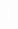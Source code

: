 <!DOCTYPE html>
<html>

<head>
  <title>Змейка</title>
  <style>
    html,
    body {
      height: 100%;
      margin: 0;
    }

    /*Задаём глобальные параметры*/
    body {
      background: black;
      display: flex;
      align-items: center;
      justify-content: center;
    }

    /*Делаем границу вокруг игрового поля*/
    canvas {
      border: 1px solid white;
    }
  </style>
</head>

<body>
  <!-- Рисуем игровое поле -->
  <canvas width="400" height="400" id="game"></canvas>
  <!-- Сам скрипт с игрой -->
  <script>
    // Поле, на котором всё будет происходить, — тоже как бы переменная
    var canvas = document.getElementById('game');
    // Классическая змейка — двухмерная, сделаем такую же
    var context = canvas.getContext('2d');
    // Размер одной клеточки на поле — 16 пикселей
    var grid = 16;
    // Служебная переменная, которая отвечает за скорость змейки
    var count = 0;
    // А вот и сама змейка
    var snake = {
      // Начальные координаты
      x: 160,
      y: 160,
      // Скорость змейки — в каждом новом кадре змейка смещается по оси Х или У. На старте будет двигаться горизонтально, поэтому скорость по игреку равна нулю.
      dx: grid,
      dy: 0,
      // Тащим за собой хвост, который пока пустой
      cells: [],
      // Стартовая длина змейки — 4 клеточки
      maxCells: 4
    };
    // А это — еда. Представим, что это красные яблоки.
    var apple = {
      // Начальные координаты яблока
      x: 320,
      y: 320
    };
    // Делаем генератор случайных чисел в заданном диапазоне
    function getRandomInt(min, max) {
      return Math.floor(Math.random() * (max - min)) + min;
    }
    // Игровой цикл — основной процесс, внутри которого будет всё происходить
    function loop() {
      // Хитрая функция, которая замедляет скорость игры с 60 кадров в секунду до 15 (60/15 = 4)
      requestAnimationFrame(loop);
      // Игровой код выполнится только один раз из четырёх, в этом и суть замедления кадров, а пока переменная count меньше четырёх, код выполняться не будет
      if (++count < 4) {
        return;
      }
      // Обнуляем переменную скорости
      count = 0;
      // Очищаем игровое поле
      context.clearRect(0, 0, canvas.width, canvas.height);
      // Двигаем змейку с нужной скоростью
      snake.x += snake.dx;
      snake.y += snake.dy;
      // Если змейка достигла края поля по горизонтали — продолжаем её движение с противоположной строны
      if (snake.x < 0) {
        snake.x = canvas.width - grid;
      }
      else if (snake.x >= canvas.width) {
        snake.x = 0;
      }
      // Делаем то же самое для движения по вертикали
      if (snake.y < 0) {
        snake.y = canvas.height - grid;
      }
      else if (snake.y >= canvas.height) {
        snake.y = 0;
      }
      // Продолжаем двигаться в выбранном направлении. Голова всегда впереди, поэтому добавляем её координаты в начало массива, который отвечает за всю змейку
      snake.cells.unshift({ x: snake.x, y: snake.y });
      // Сразу после этого удаляем последний элемент из массива змейки, потому что она движется и постоянно освобождает клетки после себя
      if (snake.cells.length > snake.maxCells) {
        snake.cells.pop();
      }
      // Рисуем еду — красное яблоко
      context.fillStyle = 'red';
      context.fillRect(apple.x, apple.y, grid - 1, grid - 1);
      // Одно движение змейки — один новый нарисованный квадратик 
      context.fillStyle = 'green';
      // Обрабатываем каждый элемент змейки
      snake.cells.forEach(function (cell, index) {
        // Чтобы создать эффект клеточек, делаем зелёные квадратики меньше на один пиксель, чтобы вокруг них образовалась чёрная граница
        context.fillRect(cell.x, cell.y, grid - 1, grid - 1);
        // Если змейка добралась до яблока...
        if (cell.x === apple.x && cell.y === apple.y) {
          // увеличиваем длину змейки
          snake.maxCells++;
          // Рисуем новое яблочко
          // Помним, что размер холста у нас 400x400, при этом он разбит на ячейки — 25 в каждую сторону
          apple.x = getRandomInt(0, 25) * grid;
          apple.y = getRandomInt(0, 25) * grid;
        }
        // Проверяем, не столкнулась ли змея сама с собой
        // Для этого перебираем весь массив и смотрим, есть ли у нас в массиве змейки две клетки с одинаковыми координатами 
        for (var i = index + 1; i < snake.cells.length; i++) {
          // Если такие клетки есть — начинаем игру заново
          if (cell.x === snake.cells[i].x && cell.y === snake.cells[i].y) {
            // Задаём стартовые параметры основным переменным
            snake.x = 160;
            snake.y = 160;
            snake.cells = [];
            snake.maxCells = 4;
            snake.dx = grid;
            snake.dy = 0;
            // Ставим яблочко в случайное место
            apple.x = getRandomInt(0, 25) * grid;
            apple.y = getRandomInt(0, 25) * grid;
          }
        }
      });
    }
    // Смотрим, какие нажимаются клавиши, и реагируем на них нужным образом
    document.addEventListener('keydown', function (e) {
      // Дополнительно проверяем такой момент: если змейка движется, например, влево, то ещё одно нажатие влево или вправо ничего не поменяет — змейка продолжит двигаться в ту же сторону, что и раньше. Это сделано для того, чтобы не разворачивать весь массив со змейкой на лету и не усложнять код игры.
      // Стрелка влево
      // Если нажата стрелка влево, и при этом змейка никуда не движется по горизонтали…
      if (e.which === 37 && snake.dx === 0) {
        // то даём ей движение по горизонтали, влево, а вертикальное — останавливаем
        // Та же самая логика будет и в остальных кнопках
        snake.dx = -grid;
        snake.dy = 0;
      }
      // Стрелка вверх
      else if (e.which === 38 && snake.dy === 0) {
        snake.dy = -grid;
        snake.dx = 0;
      }
      // Стрелка вправо
      else if (e.which === 39 && snake.dx === 0) {
        snake.dx = grid;
        snake.dy = 0;
      }
      // Стрелка вниз
      else if (e.which === 40 && snake.dy === 0) {
        snake.dy = grid;
        snake.dx = 0;
      }
    });
    // Запускаем игру
    requestAnimationFrame(loop);
  </script>
</body>

</html>

